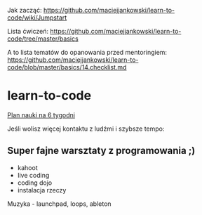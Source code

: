 Jak zacząć:
https://github.com/maciejjankowski/learn-to-code/wiki/Jumpstart

Lista ćwiczeń:
https://github.com/maciejjankowski/learn-to-code/tree/master/basics

A to lista tematów do opanowania przed mentoringiem:
https://github.com/maciejjankowski/learn-to-code/blob/master/basics/14.checklist.md


# learn-to-code
[Plan nauki na 6 tygodni](https://github.com/maciejjankowski/learn-to-code/wiki)

Jeśli wolisz więcej kontaktu z ludźmi i szybsze tempo:
## Super fajne warsztaty z programowania ;)
* kahoot
* live coding
* coding dojo
* instalacja rzeczy


Muzyka - launchpad, loops, ableton 

